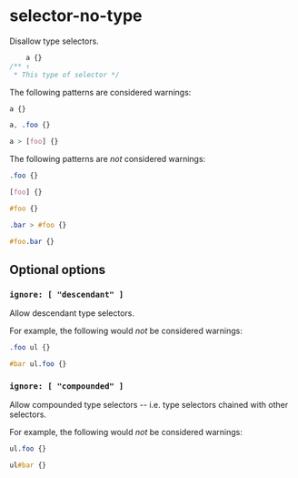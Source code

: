 # selector-no-type

Disallow type selectors.

```css
    a {}
/** ↑
 * This type of selector */
```

The following patterns are considered warnings:

```css
a {}
```

```css
a, .foo {}
```

```css
a > [foo] {}
```

The following patterns are *not* considered warnings:

```css
.foo {}
```

```css
[foo] {}
```

```css
#foo {}
```

```css
.bar > #foo {}
```

```css
#foo.bar {}
```

## Optional options

### `ignore: [ "descendant" ]`

Allow descendant type selectors.

For example, the following would *not* be considered warnings:

```css
.foo ul {}
```

```css
#bar ul.foo {}
```

### `ignore: [ "compounded" ]`

Allow compounded type selectors -- i.e. type selectors chained with other selectors.

For example, the following would *not* be considered warnings:

```css
ul.foo {}
```

```css
ul#bar {}
```
